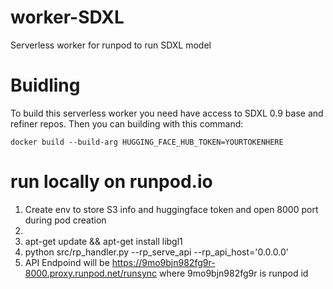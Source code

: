 # worker-SDXL
Serverless worker for runpod to run SDXL model

# Buidling
To build this serverless worker you need have access to SDXL 0.9 base and refiner repos.
Then you can building with this command:
```
docker build --build-arg HUGGING_FACE_HUB_TOKEN=YOURTOKENHERE
```

# run locally on runpod.io
1. Create env to store S3 info and huggingface token and open 8000 port during pod creation
2. 
2. apt-get update && apt-get install libgl1
4. python src/rp_handler.py --rp_serve_api --rp_api_host='0.0.0.0'
5. API Endpoind will be https://9mo9bjn982fg9r-8000.proxy.runpod.net/runsync where 9mo9bjn982fg9r is runpod id